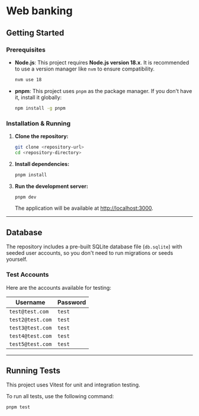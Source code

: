 # Web banking

## Getting Started

### Prerequisites

- **Node.js**: This project requires **Node.js version 18.x**. It is recommended to use a version manager like `nvm` to ensure compatibility.
  ```bash
  nvm use 18

- **pnpm**: This project uses `pnpm` as the package manager. If you don't have it, install it globally:
  ```bash
  npm install -g pnpm
  ```

### Installation & Running

1.  **Clone the repository:**

    ```bash
    git clone <repository-url>
    cd <repository-directory>
    ```

2.  **Install dependencies:**

    ```bash
    pnpm install
    ```

3.  **Run the development server:**

    ```bash
    pnpm dev
    ```

    The application will be available at [http://localhost:3000](https://www.google.com/search?q=http://localhost:3000).

-----

## Database

The repository includes a pre-built SQLite database file (`db.sqlite`) with seeded user accounts, so you don't need to run migrations or seeds yourself.

### Test Accounts

Here are the accounts available for testing:

| Username         | Password |
| ---------------- | -------- |
| `test@test.com`  | `test`     |
| `test2@test.com` | `test`     |
| `test3@test.com` | `test`     |
| `test4@test.com` | `test`     |
| `test5@test.com` | `test`     |

-----

## Running Tests

This project uses Vitest for unit and integration testing.

To run all tests, use the following command:

```bash
pnpm test
```

